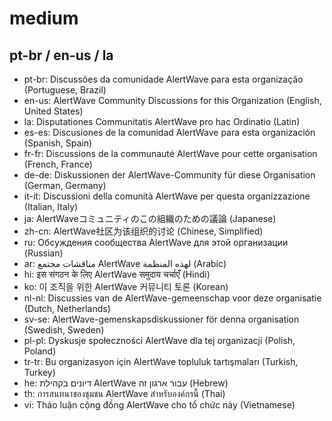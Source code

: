# medium
## pt-br / en-us / la
- pt-br: Discussões da comunidade AlertWave para esta organização (Portuguese, Brazil)
- en-us: AlertWave Community Discussions for this Organization (English, United States)
- la: Disputationes Communitatis AlertWave pro hac Ordinatio (Latin)
- es-es: Discusiones de la comunidad AlertWave para esta organización (Spanish, Spain)
- fr-fr: Discussions de la communauté AlertWave pour cette organisation (French, France)
- de-de: Diskussionen der AlertWave-Community für diese Organisation (German, Germany)
- it-it: Discussioni della comunità AlertWave per questa organizzazione (Italian, Italy)
- ja: AlertWaveコミュニティのこの組織のための議論 (Japanese)
- zh-cn: AlertWave社区为该组织的讨论 (Chinese, Simplified)
- ru: Обсуждения сообщества AlertWave для этой организации (Russian)
- ar: مناقشات مجتمع AlertWave لهذه المنظمة (Arabic)
- hi: इस संगठन के लिए AlertWave समुदाय चर्चाएँ (Hindi)
- ko: 이 조직을 위한 AlertWave 커뮤니티 토론 (Korean)
- nl-nl: Discussies van de AlertWave-gemeenschap voor deze organisatie (Dutch, Netherlands)
- sv-se: AlertWave-gemenskapsdiskussioner för denna organisation (Swedish, Sweden)
- pl-pl: Dyskusje społeczności AlertWave dla tej organizacji (Polish, Poland)
- tr-tr: Bu organizasyon için AlertWave topluluk tartışmaları (Turkish, Turkey)
- he: דיונים בקהילת AlertWave עבור ארגון זה (Hebrew)
- th: การสนทนาของชุมชน AlertWave สำหรับองค์กรนี้ (Thai)
- vi: Thảo luận cộng đồng AlertWave cho tổ chức này (Vietnamese)

